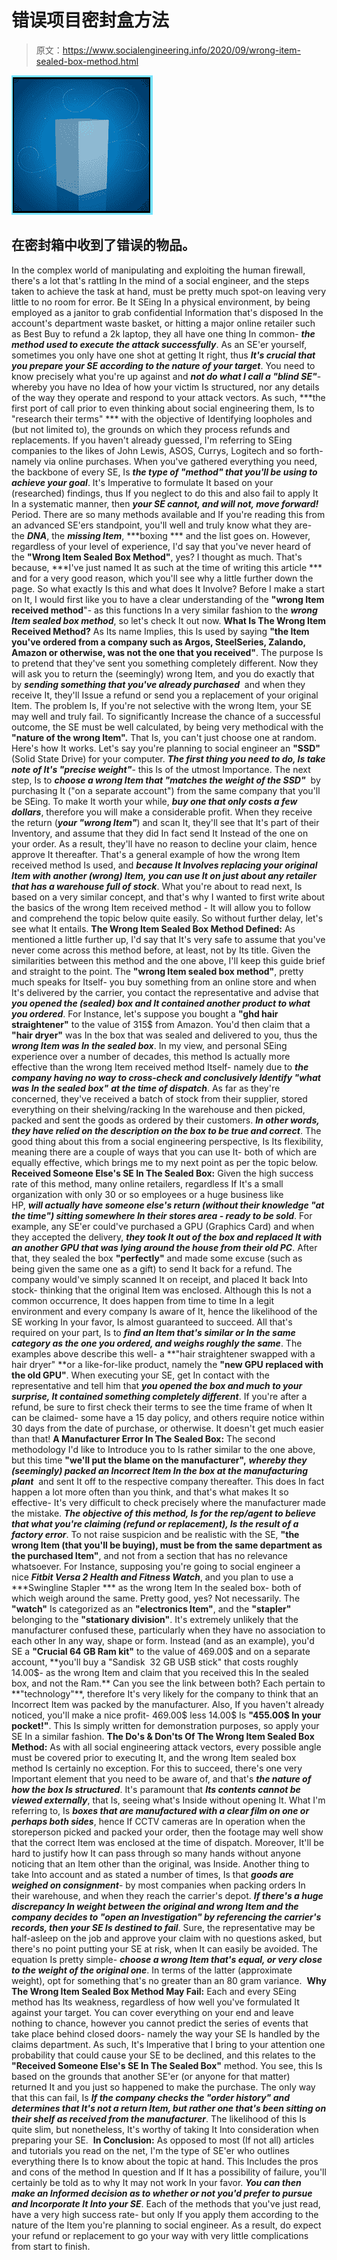 # 错误项目密封盒方法

> 原文：<https://www.socialengineering.info/2020/09/wrong-item-sealed-box-method.html>

[![](img/69d46b6658eea10713a90969931e230b.png)](https://1.bp.blogspot.com/-ORSi1Fbwt4Q/X1Hn1Xdap3I/AAAAAAAAkyk/pcUui95wqZAtji5eyoLVamXbe9-FuEixQCLcBGAsYHQ/s1600/Wrong%2BItem%2BSealed%2BBox%2BMethod.%2Bwww.socialengineers.net.jpg)

## **在密封箱中收到了错误的物品。**

In the complex world of manipulating and exploiting the human firewall, there's a lot that's rattling In the mind of a social engineer, and the steps taken to achieve the task at hand, must be pretty much spot-on leaving very little to no room for error. Be It SEing In a physical environment, by being employed as a janitor to grab confidential Information that's disposed In the account's department waste basket, or hitting a major online retailer such as Best Buy to refund a 2k laptop, they all have one thing In common- ***the method used to execute the attack successfully***. As an SE'er yourself, sometimes you only have one shot at getting It right, thus ***It's crucial that you prepare your SE according to the nature of your target***.
  You need to know precisely what you're up against and ***not do what I call a "blind SE"***- whereby you have no Idea of how your victim Is structured, nor any details of the way they operate and respond to your attack vectors. As such, ***the first port of call prior to even thinking about social engineering them, Is to "research their terms" *** with the objective of Identifying loopholes and (but not limited to), the grounds on which they process refunds and replacements. If you haven't already guessed, I'm referring to SEing companies to the likes of John Lewis, ASOS, Currys, Logitech and so forth- namely via online purchases.
  When you've gathered everything you need, the backbone of every SE, Is ***the type of "method" that you'll be using to achieve your goal***. It's Imperative to formulate It based on your (researched) findings, thus If you neglect to do this and also fail to apply It In a systematic manner, then ***your SE cannot, and will not, move forward!***  Period. There are so many methods available and If you're reading this from an advanced SE'ers standpoint, you'll well and truly know what they are- the ***DNA***, the ***missing Item***, ***boxing *** and the list goes on.
  However, regardless of your level of experience, I'd say that you've never heard of the **"Wrong Item Sealed Box Method"**, yes? I thought as much. That's because, ***I've just named It as such at the time of writing this article *** and for a very good reason, which you'll see why a little further down the page. So what exactly Is this and what does It Involve? Before I make a start on It, I would first like you to have a clear understanding of the **"wrong Item received method**"- as this functions In a very similar fashion to the ***wrong Item sealed box method***, so let's check It out now.
  **What Is The Wrong Item Received Method?**
  As Its name Implies, this Is used by saying **"the Item you've ordered from a company such as Argos, SteelSeries, Zalando, Amazon or otherwise, was not the one that you received"**. The purpose Is to pretend that they've sent you something completely different. Now they will ask you to return the (seemingly) wrong Item, and you do exactly that by ***sending something that you've already purchased***  and when they receive It, they'll Issue a refund or send you a replacement of your original Item. The problem Is, If you're not selective with the wrong Item, your SE may well and truly fail.
  To significantly Increase the chance of a successful outcome, the SE must be well calculated, by being very methodical with the **"nature of the wrong Item".** That Is, you can't just choose one at random. Here's how It works. Let's say you're planning to social engineer an **"SSD"** (Solid State Drive) for your computer. ***The first thing you need to do, Is take note of It's "precise weight"***- this Is of the utmost Importance. The next step, Is to ***choose a wrong Item that "matches the weight of the SSD"***  by purchasing It ("on a separate account") from the same company that you'll be SEing. To make It worth your while, ***buy one that only costs a few dollars***, therefore you will make a considerable profit.
  When they receive the return (***your "wrong Item"***) and scan It, they'll see that It's part of their Inventory, and assume that they did In fact send It Instead of the one on your order. As a result, they'll have no reason to decline your claim, hence approve It thereafter. That's a general example of how the wrong Item received method Is used, and ***because It Involves replacing your original Item with another (wrong) Item, you can use It on just about any retailer that has a warehouse full of stock***. What you're about to read next, Is based on a very similar concept, and that's why I wanted to first write about the basics of the wrong Item received method - It will allow you to follow and comprehend the topic below quite easily. So without further delay, let's see what It entails.
  **The Wrong Item Sealed Box Method Defined:**
  As mentioned a little further up, I'd say that It's very safe to assume that you've never come across this method before, at least, not by Its title. Given the similarities between this method and the one above, I'll keep this guide brief and straight to the point. The **"wrong Item sealed box method"**, pretty much speaks for Itself- you buy something from an online store and when It's delivered by the carrier, you contact the representative and advise that ***you opened the (sealed) box and It contained another product to what you ordered***. For Instance, let's suppose you bought a **"ghd hair straightener"** to the value of 315$ from Amazon. You'd then claim that a **"hair dryer"** was In the box that was sealed and delivered to you, thus the ***wrong Item was In the sealed box***.
  In my view, and personal SEing experience over a number of decades, this method Is actually more effective than the wrong Item received method Itself- namely due to ***the company having no way to cross-check and conclusively Identify "what was In the sealed box"*** ***at the time of dispatch***. As far as they're concerned, they've received a batch of stock from their supplier, stored everything on their shelving/racking In the warehouse and then picked, packed and sent the goods as ordered by their customers. ***In other words, they have relied on the description on the box to be true and correct***. The good thing about this from a social engineering perspective, Is Its flexibility, meaning there are a couple of ways that you can use It- both of which are equally effective, which brings me to my next point as per the topic below.
  **Received Someone Else's SE In The Sealed Box:**
  Given the high success rate of this method, many online retailers, regardless If It's a small organization with only 30 or so employees or a huge business like HP, ***will actually have someone else's return (without their knowledge "at the time") sitting somewhere In their stores area - ready to be sold***. For example, any SE'er could've purchased a GPU (Graphics Card) and when they accepted the delivery, ***they took It out of the box and replaced It with an another GPU that was lying around the house from their old PC***. After that, they sealed the box **"perfectly"** and made some excuse (such as being given the same one as a gift) to send It back for a refund. The company would've simply scanned It on receipt, and placed It back Into stock- thinking that the original Item was enclosed.
  Although this Is not a common occurrence, It does happen from time to time In a legit environment and every company Is aware of It, hence the likelihood of the SE working In your favor, Is almost guaranteed to succeed. All that's required on your part, Is to ***find an Item that's similar or In the same category as the one you ordered, and weighs roughly the same***. The examples above describe this well- a **"hair straightener swapped with a hair dryer" **or a like-for-like product, namely the **"new GPU replaced with the old GPU"**. When executing your SE, get In contact with the representative and tell him that ***you opened the box and much to your surprise, It contained something completely different***. If you're after a refund, be sure to first check their terms to see the time frame of when It can be claimed- some have a 15 day policy, and others require notice within 30 days from the date of purchase, or otherwise. It doesn't get much easier than that!
  **A Manufacturer Error In The Sealed Box:**
  The second methodology I'd like to Introduce you to Is rather similar to the one above, but this time **"we'll put the blame on the manufacturer",** ***whereby they (seemingly) packed an Incorrect Item In the box at the manufacturing plant***  and sent It off to the respective company thereafter. This does In fact happen a lot more often than you think, and that's what makes It so effective- It's very difficult to check precisely where the manufacturer made the mistake. ***The objective of this method, Is for the rep/agent to believe that what you're claiming (refund or replacement), Is the result of a factory error***. To not raise suspicion and be realistic with the SE, **"the wrong Item (that you'll be buying), must be from the same department as the purchased Item"**, and not from a section that has no relevance whatsoever.
  For Instance, supposing you're going to social engineer a nice ***Fitbit Versa 2 Health and Fitness Watch***, and you plan to use a ***Swingline Stapler *** as the wrong Item In the sealed box- both of which weigh around the same. Pretty good, yes? Not necessarily. The **"watch"** Is categorized as an **"electronics Item"**, and the **"stapler"** belonging to the **"stationary division"**. It's extremely unlikely that the manufacturer confused these, particularly when they have no association to each other In any way, shape or form.
  Instead (and as an example), you'd SE a **"Crucial 64 GB Ram kit"** to the value of 469.00$ and on a separate account, **you'll buy a "Sandisk  32 GB USB stick" that costs roughly 14.00$- as the wrong Item and claim that you received this In the sealed box, and not the Ram.** Can you see the link between both? Each pertain to **"technology"**, therefore It's very likely for the company to think that an Incorrect Item was packed by the manufacturer. Also, If you haven't already noticed, you'll make a nice profit- 469.00$ less 14.00$ Is **"455.00$ In your pocket!"**. This Is simply written for demonstration purposes, so apply your SE In a similar fashion.
  **The Do's & Don'ts Of The Wrong Item Sealed Box Method:**
  As with all social engineering attack vectors, every possible angle must be covered prior to executing It, and the wrong Item sealed box method Is certainly no exception. For this to succeed, there's one very Important element that you need to be aware of, and that's ***the nature of how the box Is structured***. It's paramount that ***Its contents cannot be viewed externally***, that Is, seeing what's Inside without opening It. What I'm referring to, Is ***boxes that are manufactured with a clear film on one or perhaps both sides***, hence If CCTV cameras are In operation when the storeperson picked and packed your order, then the footage may well show that the correct Item was enclosed at the time of dispatch. Moreover, It'll be hard to justify how It can pass through so many hands without anyone noticing that an Item other than the original, was Inside.
  Another thing to take Into account and as stated a number of times, Is that ***goods are weighed on consignment***- by most companies when packing orders In their warehouse, and when they reach the carrier's depot. ***If there's a huge discrepancy In weight between the original and wrong Item and the company decides to "open an Investigation" by referencing the carrier's records, then your SE Is destined to fail***. Sure, the representative may be half-asleep on the job and approve your claim with no questions asked, but there's no point putting your SE at risk, when It can easily be avoided. The equation Is pretty simple- ***choose a wrong Item that's equal, or very close to the weight of the original one***. In terms of the latter (approximate weight), opt for something that's no greater than an 80 gram variance. 
  **Why The Wrong Item Sealed Box Method May Fail:**
  Each and every SEing method has Its weakness, regardless of how well you've formulated It against your target. You can cover everything on your end and leave nothing to chance, however you cannot predict the series of events that take place behind closed doors- namely the way your SE Is handled by the claims department. As such, It's Imperative that I bring to your attention one probability that could cause your SE to be declined, and this relates to the **"Received Someone Else's SE In The Sealed Box"** method. You see, this Is based on the grounds that another SE'er (or anyone for that matter) returned It and you just so happened to make the purchase. The only way that this can fail, Is ***If the company checks the "order history" and determines that It's not a return Item, but rather one that's been sitting on their shelf as received from the manufacturer***. The likelihood of this Is quite slim, but nonetheless, It's worthy of taking It Into consideration when preparing your SE. 
  **In Conclusion:**
  As opposed to most (If not all) articles and tutorials you read on the net, I'm the type of SE'er who outlines everything there Is to know about the topic at hand. This Includes the pros and cons of the method In question and If It has a possibility of failure, you'll certainly be told as to why It may not work In your favor. ***You can then make an Informed decision as to whether or not you'd prefer to pursue and Incorporate It Into your SE***. Each of the methods that you've just read, have a very high success rate- but only If you apply them according to the nature of the Item you're planning to social engineer. As a result, do expect your refund or replacement to go your way with very little complications from start to finish.